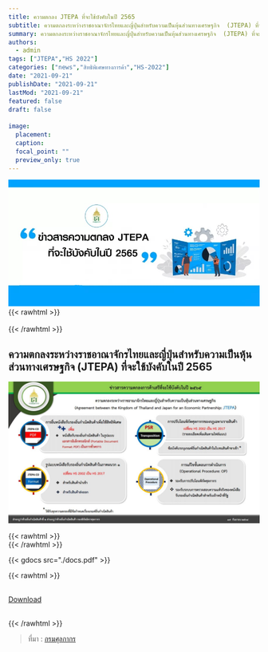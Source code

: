 ```yaml
---
title: ความตกลง JTEPA ที่จะใช้บังคับในปี 2565
subtitle: ความตกลงระหว่างราชอาณาจักรไทยและญี่ปุ่นสำหรับความเป็นหุ้นส่วนทางเศรษฐกิจ  (JTEPA) ที่จะใช้บังคับในปี 2565
summary: ความตกลงระหว่างราชอาณาจักรไทยและญี่ปุ่นสำหรับความเป็นหุ้นส่วนทางเศรษฐกิจ  (JTEPA) ที่จะใช้บังคับในปี 2565  
authors:
  - admin
tags: ["JTEPA","HS 2022"]
categories: ["news","สิทธิพิเศษทางการค้า","HS-2022"]
date: "2021-09-21"
publishDate: "2021-09-21"
lastMod: "2021-09-21"
featured: false
draft: false

image:
  placement:
  caption:
  focal_point: ""
  preview_only: true
---
```

![](featured.jpg)
{{< rawhtml >}}
<br><br>
{{< /rawhtml >}}

## **ความตกลงระหว่างราชอาณาจักรไทยและญี่ปุ่นสำหรับความเป็นหุ้นส่วนทางเศรษฐกิจ  (JTEPA) ที่จะใช้บังคับในปี 2565**

![](img-01.jpg)

{{< rawhtml >}}
<br>
{{< /rawhtml >}}

{{< gdocs src="./docs.pdf" >}}

{{< rawhtml >}}
<br>

<br>
<div class="article-tags">
<a class="badge badge-danger" href="./docs.pdf" target="_blank" id="download_files_new">Download</a>

</div>
<br>

{{< /rawhtml >}}

> ที่มา : [กรมศุลกากร](http://www.customs.go.th/data_files/ae5e9a9091097bce7f9e2ac0ac01fa01.pdf)
